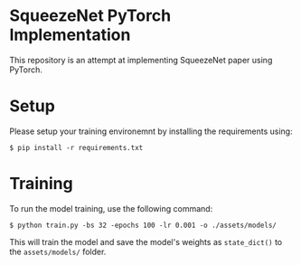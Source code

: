 # SqueezeNet PyTorch Implementation

This repository is an attempt at implementing SqueezeNet paper using PyTorch.

# Setup

Please setup your training environemnt by installing the requirements using:

```
$ pip install -r requirements.txt
```

# Training

To run the model training, use the following command:

```
$ python train.py -bs 32 -epochs 100 -lr 0.001 -o ./assets/models/
```

This will train the model and save the model's weights as `state_dict()` to the `assets/models/` folder.
